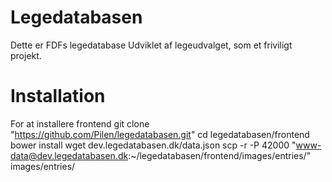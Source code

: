 # Legedatabasen
Dette er FDFs legedatabase
Udviklet af legeudvalget, som et friviligt projekt.

# Installation
For at installere frontend
git clone "https://github.com/Pilen/legedatabasen.git"
cd legedatabasen/frontend
bower install
wget dev.legedatabasen.dk/data.json
scp -r -P 42000 "www-data@dev.legedatabasen.dk:~/legedatabasen/frontend/images/entries/" images/entries/
